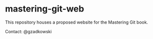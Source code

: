 # mastering-git-web

This repository houses a proposed website for the Mastering Git book.

Contact: @gzadkowski
